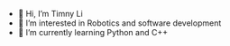 - 👋 Hi, I’m Timny Li
- 👀 I’m interested in Robotics and software development
- 🌱 I’m currently learning Python and C++


<!---
swordsounds/swordsounds is a ✨ special ✨ repository because its `README.md` (this file) appears on your GitHub profile.
You can click the Preview link to take a look at your changes.
--->
